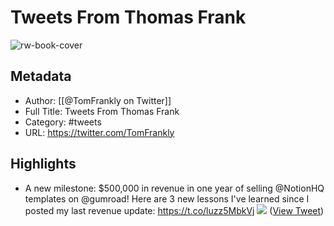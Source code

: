# Tweets From Thomas Frank

![rw-book-cover](https://pbs.twimg.com/profile_images/1011750442135678976/pjQtLPdD.jpg)

## Metadata
- Author: [[@TomFrankly on Twitter]]
- Full Title: Tweets From Thomas Frank
- Category: #tweets
- URL: https://twitter.com/TomFrankly

## Highlights
- A new milestone: $500,000 in revenue in one year of selling @NotionHQ templates on @gumroad!
  Here are 3 new lessons I've learned since I posted my last revenue update: https://t.co/luzz5MbkVj
  ![](https://pbs.twimg.com/media/FZFraBfXgAIhF22.jpg) ([View Tweet](https://twitter.com/TomFrankly/status/1554159870022238210))
